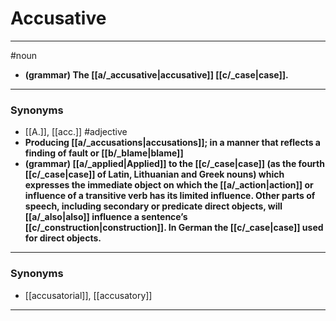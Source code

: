 # Accusative
---
#noun
- **(grammar) The [[a/_accusative|accusative]] [[c/_case|case]].**
---
### Synonyms
- [[A.]], [[acc.]]
#adjective
- **Producing [[a/_accusations|accusations]]; in a manner that reflects a finding of fault or [[b/_blame|blame]]**
- **(grammar) [[a/_applied|Applied]] to the [[c/_case|case]] (as the fourth [[c/_case|case]] of Latin, Lithuanian and Greek nouns) which expresses the immediate object on which the [[a/_action|action]] or influence of a transitive verb has its limited influence. Other parts of speech, including secondary or predicate direct objects, will [[a/_also|also]] influence a sentence’s [[c/_construction|construction]]. In German the [[c/_case|case]] used for direct objects.**
---
### Synonyms
- [[accusatorial]], [[accusatory]]
---
